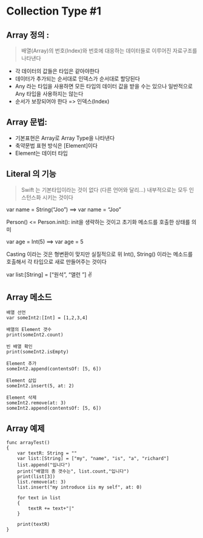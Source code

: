 # Collection Type #1

## Array 정의 : 
> 배열(Array)의 번호(Index)와 번호에 대응하는 데이터들로 이루어진 자료구조를 나타낸다

- 각 데이터의 값들은 타입은 같아야한다
- 데이터가 추가되는 순서대로 인덱스가 순서대로 할당된다
- Any 라는 타입을 사용하면 모든 타입의 데이터 값을 받을 수는 있으나 일반적으로 Any 타입을 사용하지는 않는다
- 순서가 보장되어야 한다 => 인덱스(Index)

## Array 문법: 
- 기본표현은 Array<Element>로 Array Type을 나타낸다
- 축약문법 표현 방식은 [Element]이다 
- Element는 데이터 타입 

## Literal 의 기능

> Swift 는 기본타입이라는 것이 없다 (다른 언어와 달리...) 내부적으로는 모두 인스턴스화 시키는 것이다

var name = String(“Joo”)
==>  var name  = “Joo”

Person() <= Person.init(): init을 생략하는 것이고 초기화 메소드를 호출한 상태를 의미

var age = Int(5)
==> var age = 5

Casting 이라는 것은 형변환이 맞지만 실질적으로 위 Int(), String() 이라는 메소드를 호출해서 각 타입으로 새로 만들어주는 것이다

var list:[String] = [“원석”, “앨런 ”] ✌️

## Array 메소드

~~~
배열 선언
var someInt2:[Int] = [1,2,3,4]

배열의 Element 갯수
print(someInt2.count)

빈 배열 확인
print(someInt2.isEmpty)

Element 추가
someInt2.append(contentsOf: [5, 6])

Element 삽입
someInt2.insert(5, at: 2)

Element 삭제
someInt2.remove(at: 3)
someInt2.append(contentsOf: [5, 6])
~~~

## Array 예제

~~~
func arrayTest()
{
    var textR: String = ""
    var list:[String] = ["my", "name", "is", "a", "richard"]
    list.append("입니다")
    print("배열의 총 갯수는", list.count,"입니다")
    print(list[3])
    list.remove(at: 3)
    list.insert("my introduce iis my self", at: 0)
    
    for text in list
    {
        textR += text+"|"
    }
    
    print(textR)
}

~~~